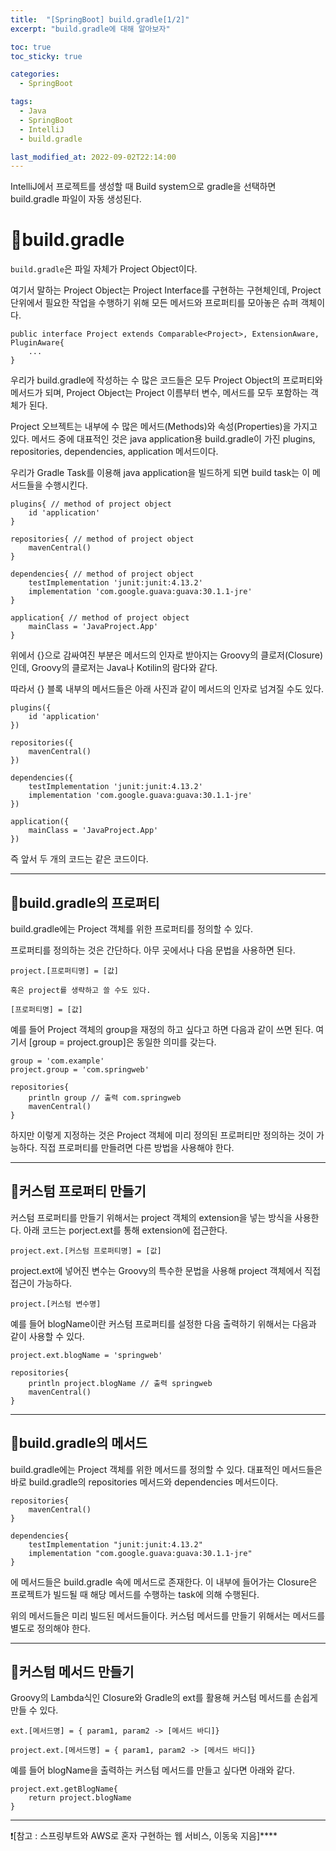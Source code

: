 ```yaml
---
title:  "[SpringBoot] build.gradle[1/2]"
excerpt: "build.gradle에 대해 알아보자"

toc: true
toc_sticky: true

categories:
  - SpringBoot

tags:
  - Java
  - SpringBoot
  - IntelliJ
  - build.gradle

last_modified_at: 2022-09-02T22:14:00
---
```




IntelliJ에서 프로젝트를 생성할 때 Build system으로 gradle을 선택하면 build.gradle 파일이 자동 생성된다. 

# 📂build.gradle


`build.gradle`은 파일 자체가 Project Object이다. 

여기서 말하는 Project Object는 Project Interface를 구현하는 구현체인데, Project 단위에서 필요한 작업을 수행하기 위해 모든 메서드와 프로퍼티를 모아놓은 슈퍼 객체이다.

```
public interface Project extends Comparable<Project>, ExtensionAware, PluginAware{
	...
}
```
우리가 build.gradle에 작성하는 수 많은 코드들은 모두 Project Object의 프로퍼티와 메서드가 되며, Project Object는 Project 이름부터 변수, 메서드를 모두 포함하는 객체가 된다.

Project 오브젝트는 내부에 수 많은 메서드(Methods)와 속성(Properties)을 가지고 있다. 
메서드 중에 대표적인 것은 java application용 build.gradle이 가진 plugins, repositories, dependencies, application 메서드이다.

우리가 Gradle Task를 이용해 java application을 빌드하게 되면 build task는 이 메서드들을 수행시킨다.

```
plugins{ // method of project object
	id 'application'
}

repositories{ // method of project object
	mavenCentral()
}

dependencies{ // method of project object
	testImplementation 'junit:junit:4.13.2'
    implementation 'com.google.guava:guava:30.1.1-jre'
}

application{ // method of project object
	mainClass = 'JavaProject.App'
}
```

위에서 {}으로 감싸여진 부분은 메서드의 인자로 받아지는 Groovy의 클로저(Closure)인데, Groovy의 클로저는 Java나 Kotilin의 람다와 같다.

따라서 {} 블록 내부의 메서드들은 아래 사진과 같이 메서드의 인자로 넘겨질 수도 있다.

```
plugins({
	id 'application'
})

repositories({
	mavenCentral()
})

dependencies({
	testImplementation 'junit:junit:4.13.2'
    implementation 'com.google.guava:guava:30.1.1-jre'
})

application({ 
	mainClass = 'JavaProject.App'
})
```



즉 앞서 두 개의 코드는 같은 코드이다.

---

## 📝build.gradle의 프로퍼티

build.gradle에는 Project 객체를 위한 프로퍼티를 정의할 수 있다.

프로퍼티를 정의하는 것은 간단하다. 아무 곳에서나 다음 문법을 사용하면 된다.

```
project.[프로퍼티명] = [값]

혹은 project를 생략하고 쓸 수도 있다.

[프로퍼티명] = [값]
```

예를 들어 Project 객체의 group을 재정의 하고 싶다고 하면 다음과 같이 쓰면 된다. 
여기서 [group = project.group]은 동일한 의미를 갖는다.

```
group = 'com.example'
project.group = 'com.springweb'

repositories{
	println group // 출력 com.springweb
    mavenCentral()
}
```

하지만 이렇게 지정하는 것은 Project 객체에 미리 정의된 프로퍼티만 정의하는 것이 가능하다. 직접 프로퍼티를 만들려면 다른 방법을 사용해야 한다.

---

## 📝커스텀 프로퍼티 만들기

커스텀 프로퍼티를 만들기 위해서는 project 객체의 extension을 넣는 방식을 사용한다.
아래 코드는 porject.ext를 통해 extension에 접근한다.
```
project.ext.[커스텀 프로퍼티명] = [값]
```

project.ext에 넣어진 변수는 Groovy의 특수한 문법을 사용해 project 객체에서 직접 접근이 가능하다.
```
project.[커스텀 변수명]
```

예를 들어 blogName이란 커스텀 프로퍼티를 설정한 다음 출력하기 위해서는 다음과 같이 사용할 수 있다.
```
project.ext.blogName = 'springweb'

repositories{
	println project.blogName // 출력 springweb
    mavenCentral()
}
```
---
## 📝build.gradle의 메서드

build.gradle에는 Project 객체를 위한 메서드를 정의할 수 있다. 대표적인 메서드들은 바로 build.gradle의 repositories 메서드와 dependencies 메서드이다.

```
repositories{
	mavenCentral()
}

dependencies{
	testImplementation "junit:junit:4.13.2"
    implementation "com.google.guava:guava:30.1.1-jre"
}
```

에 메서드들은 build.gradle 속에 메서드로 존재한다. 이 내부에 들어가는 Closure은 프로젝트가 빌드될 때 해당 메서드를 수행하는 task에 의해 수행된다.


위의 메서드들은 미리 빌드된 메서드들이다. 커스텀 메서드를 만들기 위해서는 메서드를 별도로 정의해야 한다.

---
## 📝커스텀 메서드 만들기

Groovy의 Lambda식인 Closure와 Gradle의 ext를 활용해 커스텀 메서드를 손쉽게 만들 수 있다.

```
ext.[메서드명] = { param1, param2 -> [메서드 바디]}

project.ext.[메서드명] = { param1, param2 -> [메서드 바디]}
```

예를 들어 blogName을 출력하는 커스텀 메서드를 만들고 싶다면 아래와 같다.

```
project.ext.getBlogName{
	return project.blogName
}
```

---

❗[참고 : 스프링부트와 AWS로 혼자 구현하는 웹 서비스, 이동욱 지음]****
